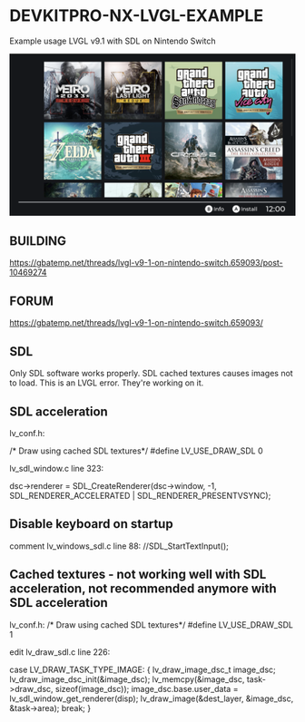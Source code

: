 # DEVKITPRO-NX-LVGL-EXAMPLE

Example usage LVGL v9.1 with SDL on Nintendo Switch


![example](https://raw.githubusercontent.com/JakubRybakowski/DEVKITPRO-NX-LVGL-EXAMPLE/main/example.png)


## BUILDING

https://gbatemp.net/threads/lvgl-v9-1-on-nintendo-switch.659093/post-10469274

## FORUM

https://gbatemp.net/threads/lvgl-v9-1-on-nintendo-switch.659093/

## SDL

Only SDL software works properly. SDL cached textures causes images not to load. This is an LVGL error. They're working on it.

## SDL acceleration

lv_conf.h:

/* Draw using cached SDL textures*/
#define LV_USE_DRAW_SDL 0

lv_sdl_window.c line 323:

dsc->renderer = SDL_CreateRenderer(dsc->window, -1, SDL_RENDERER_ACCELERATED | SDL_RENDERER_PRESENTVSYNC);

## Disable keyboard on startup

comment lv_windows_sdl.c line 88:
//SDL_StartTextInput();

## Cached textures - not working well with SDL acceleration, not recommended anymore with SDL acceleration

lv_conf.h:
/* Draw using cached SDL textures*/
#define LV_USE_DRAW_SDL 1

edit lv_draw_sdl.c line 226:

case LV_DRAW_TASK_TYPE_IMAGE: {
    lv_draw_image_dsc_t image_dsc;
    lv_draw_image_dsc_init(&image_dsc);
    lv_memcpy(&image_dsc, task->draw_dsc, sizeof(image_dsc));
    image_dsc.base.user_data = lv_sdl_window_get_renderer(disp);
    lv_draw_image(&dest_layer, &image_dsc, &task->area);
    break;
}